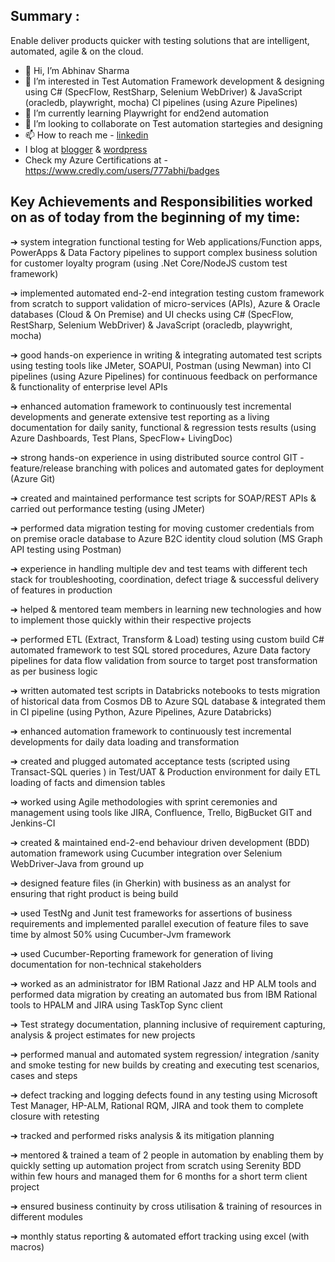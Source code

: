 ## Summary : 
Enable deliver products quicker with testing solutions that are intelligent, automated, agile & on the cloud. 

- 👋 Hi, I’m Abhinav Sharma
- 👀 I’m interested in Test Automation Framework development & designing using C# (SpecFlow, RestSharp, Selenium WebDriver) & JavaScript (oracledb, playwright, mocha)  CI pipelines (using Azure Pipelines) 
- 🌱 I’m currently learning Playwright for end2end automation
- 💞️ I’m looking to collaborate on Test automation startegies and designing
- 📫 How to reach me - [linkedin](https://www.linkedin.com/in/777abhi/)
- I blog at [blogger](https://abhinavsharmanotes.blogspot.com/) & [wordpress](https://abhinavsharmanotes.wordpress.com/)
- Check my Azure Certifications at - https://www.credly.com/users/777abhi/badges



## Key Achievements and Responsibilities worked on as of today from the beginning of my time:

➔ system integration functional testing for Web applications/Function apps, PowerApps & Data Factory pipelines to support complex business solution for customer loyalty program (using .Net Core/NodeJS custom test framework)

➔ implemented automated end-2-end integration testing custom framework from scratch to support validation of micro-services (APIs), Azure & Oracle databases (Cloud & On Premise) and UI checks using C# (SpecFlow, RestSharp, Selenium WebDriver) & JavaScript (oracledb, playwright, mocha)

➔ good hands-on experience in writing & integrating automated test scripts using testing tools like JMeter, SOAPUI, Postman (using Newman) into CI pipelines (using Azure Pipelines) for continuous feedback on performance & functionality of enterprise level APIs

➔ enhanced automation framework to continuously test incremental developments and generate extensive test reporting as a living documentation for daily sanity, functional & regression tests results (using Azure Dashboards, Test Plans, SpecFlow+ LivingDoc)

➔ strong hands-on experience in using distributed source control GIT - feature/release branching with polices and automated gates for deployment (Azure Git)

➔ created and maintained performance test scripts for SOAP/REST APIs & carried out performance testing (using JMeter)

➔ performed data migration testing for moving customer credentials from on premise oracle database to Azure B2C identity cloud solution (MS Graph API testing using Postman)

➔ experience in handling multiple dev and test teams with different tech stack for troubleshooting, coordination, defect triage & successful delivery of features in production

➔ helped & mentored team members in learning new technologies and how to implement those quickly within their respective projects

➔ performed ETL (Extract, Transform & Load) testing using custom build C# automated framework to test SQL stored procedures, Azure Data factory pipelines for data flow validation from source to target post transformation as per business logic

➔ written automated test scripts in Databricks notebooks to tests migration of historical data from Cosmos DB to Azure SQL database & integrated them in CI pipeline (using Python, Azure Pipelines, Azure Databricks)

➔ enhanced automation framework to continuously test incremental developments for daily data loading and transformation

➔ created and plugged automated acceptance tests (scripted using Transact-SQL queries ) in Test/UAT & Production environment for daily ETL loading of facts and dimension tables

➔ worked using Agile methodologies with sprint ceremonies and management using tools like JIRA, Confluence, Trello, BigBucket GIT and Jenkins-CI

➔ created & maintained end-2-end behaviour driven development (BDD) automation framework using Cucumber integration over Selenium WebDriver-Java from ground up

➔ designed feature files (in Gherkin) with business as an analyst for ensuring that right product is being build

➔ used TestNg and Junit test frameworks for assertions of business requirements and implemented parallel execution of feature files to save time by almost 50% using Cucumber-Jvm framework

➔ used Cucumber-Reporting framework for generation of living documentation for non-technical stakeholders 

➔ worked as an administrator for IBM Rational Jazz and HP ALM tools and performed data migration by creating an automated bus from IBM Rational tools to HPALM and JIRA using TaskTop Sync client

➔ Test strategy documentation, planning inclusive of requirement capturing, analysis & project estimates for new projects

➔ performed manual and automated system regression/ integration /sanity and smoke testing for new builds by creating and executing test scenarios, cases and steps

➔ defect tracking and logging defects found in any testing using Microsoft Test Manager, HP-ALM, Rational RQM, JIRA and took them to complete closure with retesting

➔ tracked and performed risks analysis & its mitigation planning

➔ mentored & trained a team of 2 people in automation by enabling them by quickly setting up automation project from scratch using Serenity BDD within few hours and managed them for 6 months for a short term client project

➔ ensured business continuity by cross utilisation & training of resources in different modules

➔ monthly status reporting & automated effort tracking using excel (with macros)


<!---
777abhi/777abhi is a ✨ special ✨ repository because its `README.md` (this file) appears on your GitHub profile.
You can click the Preview link to take a look at your changes.
--->
